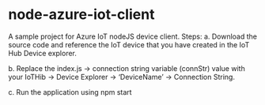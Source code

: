 # node-azure-iot-client
A sample project for Azure IoT nodeJS device client.
Steps:
a. Download the source code and reference the IoT device that you have created in the IoT Hub Device explorer.

b.	Replace the index.js -> connection string variable (connStr) value with your IoTHib -> Device Explorer -> ‘DeviceName’ -> Connection String.

c.	Run the application using npm start
